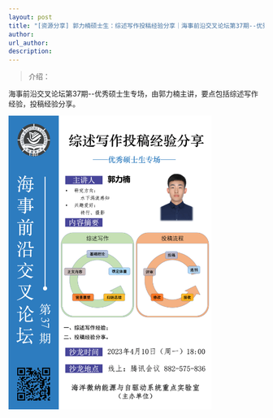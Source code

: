 ```yaml
---
layout: post
title: "[资源分享] 郭力楠硕士生：综述写作投稿经验分享｜海事前沿交叉论坛第37期--优秀硕士生专场"
author: 
url_author: 
description: 
---
```


> 介绍：

海事前沿交叉论坛第37期--优秀硕士生专场，由郭力楠主讲，要点包括综述写作经验，投稿经验分享。

<img src="/lab_images/blogs/sl_37.png" style="margin: 0 auto;width: 400px;margin-bottom: 30px;">

<!-- - 关注视频号，查看回放：

<img src="/videos/archive/code.png" style="margin: 0 auto;width: 400px;margin-bottom: 30px;"> -->
